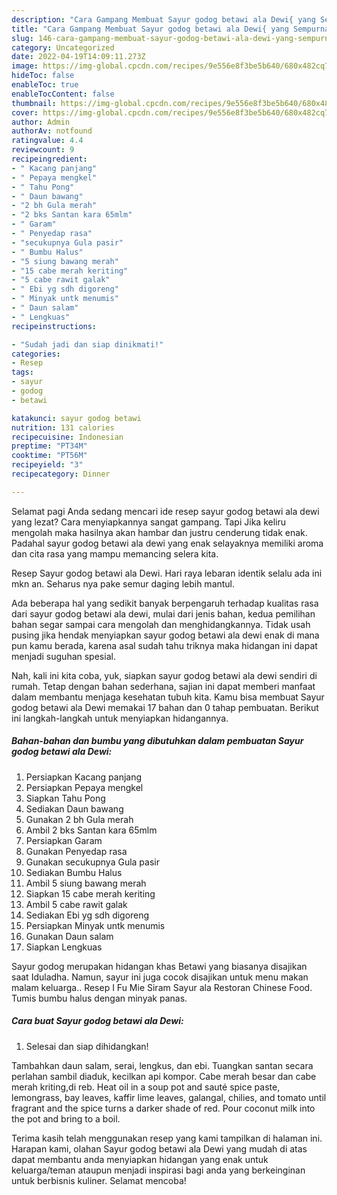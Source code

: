 ```yaml
---
description: "Cara Gampang Membuat Sayur godog betawi ala Dewi{ yang Sempurna,  Menu Buat lebaran"
title: "Cara Gampang Membuat Sayur godog betawi ala Dewi{ yang Sempurna,  Menu Buat lebaran"
slug: 146-cara-gampang-membuat-sayur-godog-betawi-ala-dewi-yang-sempurna-menu-buat-lebaran
category: Uncategorized
date: 2022-04-19T14:09:11.273Z
image: https://img-global.cpcdn.com/recipes/9e556e8f3be5b640/680x482cq70/sayur-godog-betawi-ala-dewi-foto-resep-utama.jpg
hideToc: false
enableToc: true
enableTocContent: false
thumbnail: https://img-global.cpcdn.com/recipes/9e556e8f3be5b640/680x482cq70/sayur-godog-betawi-ala-dewi-foto-resep-utama.jpg
cover: https://img-global.cpcdn.com/recipes/9e556e8f3be5b640/680x482cq70/sayur-godog-betawi-ala-dewi-foto-resep-utama.jpg
author: Admin
authorAv: notfound
ratingvalue: 4.4
reviewcount: 9
recipeingredient:
- " Kacang panjang"
- " Pepaya mengkel"
- " Tahu Pong"
- " Daun bawang"
- "2 bh Gula merah"
- "2 bks Santan kara 65mlm"
- " Garam"
- " Penyedap rasa"
- "secukupnya Gula pasir"
- " Bumbu Halus"
- "5 siung bawang merah"
- "15 cabe merah keriting"
- "5 cabe rawit galak"
- " Ebi yg sdh digoreng"
- " Minyak untk menumis"
- " Daun salam"
- " Lengkuas"
recipeinstructions:

- "Sudah jadi dan siap dinikmati!"
categories:
- Resep
tags:
- sayur
- godog
- betawi

katakunci: sayur godog betawi 
nutrition: 131 calories
recipecuisine: Indonesian
preptime: "PT34M"
cooktime: "PT56M"
recipeyield: "3"
recipecategory: Dinner

---
```



Selamat pagi Anda sedang mencari ide resep sayur godog betawi ala dewi yang lezat? Cara menyiapkannya sangat gampang. Tapi Jika keliru mengolah maka hasilnya akan hambar dan justru cenderung tidak enak. Padahal sayur godog betawi ala dewi yang enak selayaknya memiliki aroma dan cita rasa yang mampu memancing selera kita.


Resep Sayur godog betawi ala Dewi. Hari raya lebaran identik selalu ada ini mkn an. Seharus nya pake semur daging lebih mantul.

Ada beberapa hal yang sedikit banyak berpengaruh terhadap kualitas rasa dari sayur godog betawi ala dewi, mulai dari jenis bahan, kedua pemilihan bahan segar sampai cara mengolah dan menghidangkannya. Tidak usah pusing jika hendak menyiapkan sayur godog betawi ala dewi enak di mana pun kamu berada, karena asal sudah tahu triknya maka hidangan ini dapat menjadi suguhan spesial.


Nah, kali ini kita coba, yuk, siapkan sayur godog betawi ala dewi sendiri di rumah. Tetap dengan bahan sederhana, sajian ini dapat memberi manfaat dalam membantu menjaga kesehatan tubuh kita. Kamu bisa membuat Sayur godog betawi ala Dewi memakai 17 bahan dan 0 tahap pembuatan. Berikut ini langkah-langkah untuk menyiapkan hidangannya.

<!--inarticleads1-->

##### Bahan-bahan dan bumbu yang dibutuhkan dalam pembuatan Sayur godog betawi ala Dewi:

1. Persiapkan  Kacang panjang
1. Persiapkan  Pepaya mengkel
1. Siapkan  Tahu Pong
1. Sediakan  Daun bawang
1. Gunakan 2 bh Gula merah
1. Ambil 2 bks Santan kara 65mlm
1. Persiapkan  Garam
1. Gunakan  Penyedap rasa
1. Gunakan secukupnya Gula pasir
1. Sediakan  Bumbu Halus
1. Ambil 5 siung bawang merah
1. Siapkan 15 cabe merah keriting
1. Ambil 5 cabe rawit galak
1. Sediakan  Ebi yg sdh digoreng
1. Persiapkan  Minyak untk menumis
1. Gunakan  Daun salam
1. Siapkan  Lengkuas


Sayur godog merupakan hidangan khas Betawi yang biasanya disajikan saat Iduladha. Namun, sayur ini juga cocok disajikan untuk menu makan malam keluarga.. Resep I Fu Mie Siram Sayur ala Restoran Chinese Food. Tumis bumbu halus dengan minyak panas. 

<!--inarticleads2-->

##### Cara buat Sayur godog betawi ala Dewi:


1. Selesai dan siap dihidangkan!

Tambahkan daun salam, serai, lengkus, dan ebi. Tuangkan santan secara perlahan sambil diaduk, kecilkan api kompor. Cabe merah besar dan cabe merah kriting,di reb. Heat oil in a soup pot and sauté spice paste, lemongrass, bay leaves, kaffir lime leaves, galangal, chilies, and tomato until fragrant and the spice turns a darker shade of red. Pour coconut milk into the pot and bring to a boil. 

Terima kasih telah menggunakan resep yang kami tampilkan di halaman ini. Harapan kami, olahan Sayur godog betawi ala Dewi yang mudah di atas dapat membantu anda menyiapkan hidangan yang enak untuk keluarga/teman ataupun menjadi inspirasi bagi anda yang berkeinginan untuk berbisnis kuliner. Selamat mencoba!
